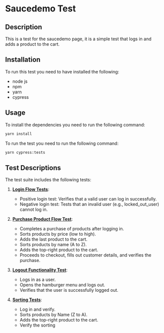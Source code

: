 # Saucedemo Test

## Description
This is a test for the saucedemo page, it is a simple test that logs in and adds a product to the cart.

## Installation
To run this test you need to have installed the following:
- node js
- npm
- yarn
- cypress

## Usage
To install the dependencies you need to run the following command:
```bash
yarn install
```

To run the test you need to run the following command:
```bash
yarn cypress:tests
```

## Test Descriptions

The test suite includes the following tests:

1. **[Login Flow Tests](__test__/cypress/e2e/login.cy.js)**:
   - Positive login test: Verifies that a valid user can log in successfully.
   - Negative login test: Tests that an invalid user (e.g., locked_out_user) cannot log in.

2. **[Purchase Product Flow Test](__test__/cypress/e2e/purchase.cy.js)**:
   - Completes a purchase of products after logging in.
   - Sorts products by price (low to high).
   - Adds the last product to the cart.
   - Sorts products by name (A to Z).
   - Adds the top-right product to the cart.
   - Proceeds to checkout, fills out customer details, and verifies the purchase.

3. **[Logout Functionality Test](__test__/cypress/e2e/logout.cy.js)**:
   - Logs in as a user.
   - Opens the hamburger menu and logs out.
   - Verifies that the user is successfully logged out.

4. **[Sorting Tests](__test__/cypress/e2e/login.cy.js)**:
   - Log in and verify.
   - Sorts products by Name (Z to A).
   - Adds the top-right product to the cart.
   - Verify the sorting
